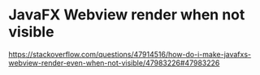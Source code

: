 # JavaFX Webview render when not visible

https://stackoverflow.com/questions/47914516/how-do-i-make-javafxs-webview-render-even-when-not-visible/47983226#47983226
